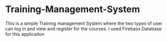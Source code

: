 # Training-Management-System
This is a simple Training management System where the two types of user can log in and view and register for the courses. I used Firebass Database for this applicaiton

